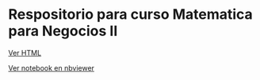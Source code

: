 # Respositorio para curso Matematica para Negocios II
[Ver HTML](https://htmlpreview.github.io/?https://github.com/iruminot/Matematica_negocios_II/raw/refs/heads/main/clases/Clase_1.html)

[Ver notebook en nbviewer](https://nbviewer.jupyter.org/github//iruminot/Matematica_negocios_II/raw/refs/heads/main/clases/Clase_1.ipynb)